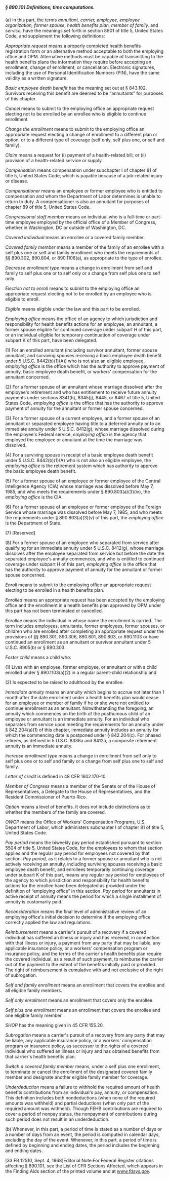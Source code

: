 ##### § 890.101 Definitions; time computations. #####

(a) In this part, the terms *annuitant, carrier, employee, employee organization, former spouse, health benefits plan, member of family,* and *service,* have the meanings set forth in section 8901 of title 5, United States Code, and supplement the following definitions:

*Appropriate request* means a properly completed health benefits registration form or an alternative method acceptable to both the employing office and OPM. Alternative methods must be capable of transmitting to the health benefits plans the information they require before accepting an enrollment, change of enrollment, or cancellation. Electronic signatures, including the use of Personal Identification Numbers (PIN), have the same validity as a written signature.

*Basic employee death benefit* has the meaning set out at § 843.102. Survivors receiving this benefit are deemed to be “annuitants” for purposes of this chapter.

*Cancel* means to submit to the employing office an appropriate request electing not to be enrolled by an enrollee who is eligible to continue enrollment.

*Change the enrollment* means to submit to the employing office an appropriate request electing a change of enrollment to a different plan or option, or to a different type of coverage (self only, self plus one, or self and family).

*Claim* means a request for (i) payment of a health-related bill; or (ii) provision of a health-related service or supply.

*Compensation* means compensation under subchapter I of chapter 81 of title 5, United States Code, which is payable because of a job-related injury or disease.

*Compensationer* means an employee or former employee who is entitled to compensation and whom the Department of Labor determines is unable to return to duty. A compensationer is also an annuitant for purposes of chapter 89 of title 5, United States Code.

*Congressional staff member* means an individual who is a full-time or part-time employee employed by the official office of a Member of Congress, whether in Washington, DC or outside of Washington, DC.

*Covered individual* means an enrollee or a covered family member.

*Covered family member* means a member of the family of an enrollee with a self plus one or self and family enrollment who meets the requirements of §§ 890.302, 890.804, or 890.1106(a), as appropriate to the type of enrollee.

*Decrease enrollment type* means a change in enrollment from self and family to self plus one or to self only or a change from self plus one to self only.

*Election not to enroll* means to submit to the employing office an appropriate request electing not to be enrolled by an employee who is eligible to enroll.

*Eligible* means eligible under the law and this part to be enrolled.

*Employing office* means the office of an agency to which jurisdiction and responsibility for health benefits actions for an employee, an annuitant, a former spouse eligible for continued coverage under subpart H of this part, or an individual eligible for temporary continuation of coverage under subpart K of this part, have been delegated.

(1) For an enrolled annuitant (including survivor annuitant, former spouse annuitant, and surviving spouses receiving a basic employee death benefit under 5 U.S.C. 8442(b)(1)(A)) who is not also an eligible employee, *employing office* is the office which has the authority to approve payment of annuity, basic employee death benefit, or workers' compensation for the annuitant concerned.

(2) For a former spouse of an annuitant whose marriage dissolved after the employee's retirement and who has entitlement to receive future annuity payments under sections 8341(h), 8345(j), 8445, or 8467 of title 5, United States Code, *employing office* is the office that has the authority to approve payment of annuity for the annuitant or former spouse concerned.

(3) For a former spouse of a current employee, and a former spouse of an annuitant or separated employee having title to a deferred annuity or to an immediate annuity under 5 U.S.C. 8412(g), whose marriage dissolved during the employee's Federal service, *employing office* is the agency that employed the employee or annuitant at the time the marriage was dissolved.

(4) For a surviving spouse in receipt of a basic employee death benefit under 5 U.S.C. 8442(b)(1)(A) who is not also an eligible employee, the *employing office* is the retirement system which has authority to approve the basic employee death benefit.

(5) For a former spouse of an employee or former employee of the Central Intelligence Agency (CIA) whose marriage was dissolved before May 7, 1985, and who meets the requirements under § 890.803(a)(3)(iv), the *employing office* is the CIA.

(6) For a former spouse of an employee or former employee of the Foreign Service whose marriage was dissolved before May 7, 1985, and who meets the requirements under § 890.803(a)(3)(v) of this part, the *employing office* is the Department of State.

(7) [Reserved]

(8) For a former spouse of an employee who separated from service after qualifying for an immediate annuity under 5 U.S.C. 8412(g), whose marriage dissolves after the employee separated from service but before the date the separated employee's annuity commences, and who is entitled to continued coverage under subpart H of this part, *employing office* is the office that has the authority to approve payment of annuity for the annuitant or former spouse concerned.

*Enroll* means to submit to the employing office an appropriate request electing to be enrolled in a health benefits plan.

*Enrolled* means an appropriate request has been accepted by the employing office and the enrollment in a health benefits plan approved by OPM under this part has not been terminated or cancelled.

*Enrollee* means the individual in whose name the enrollment is carried. The term includes employees, annuitants, former employees, former spouses, or children who are enrolled after completing an appropriate request under the provisions of §§ 890.301, 890.306, 890.601, 890.803, or 890.1103 or have continued an enrollment as an annuitant or survivor annuitant under 5 U.S.C. 8905(b) or § 890.303.

*Foster child* means a child who:

(1) Lives with an employee, former employee, or annuitant or with a child enrolled under § 890.1103(a)(2) in a regular parent-child relationship and

(2) Is expected to be raised to adulthood by the enrollee.

*Immediate annuity* means an annuity which begins to accrue not later than 1 month after the date enrollment under a health benefits plan would cease for an employee or member of family if he or she were not entitled to continue enrollment as an annuitant. Notwithstanding the foregoing, an annuity which commences on the birth of the posthumous child of an employee or annuitant is an immediate annuity. For an individual who separates from service upon meeting the requirements for an annuity under § 842.204(a)(1) of this chapter, immediate annuity includes an annuity for which the commencing date is postponed under § 842.204(c). For phased retirees, as defined in 5 U.S.C. 8336a and 8412a, a composite retirement annuity is an immediate annuity.

*Increase enrollment type* means a change in enrollment from self only to self plus one or to self and family or a change from self plus one to self and family.

*Letter of credit* is defined in 48 CFR 1602.170-10.

*Member of Congress* means a member of the Senate or of the House of Representatives, a Delegate to the House of Representatives, and the Resident Commissioner of Puerto Rico.

*Option* means a level of benefits. It does not include distinctions as to whether the members of the family are covered.

*OWCP* means the Office of Workers' Compensation Programs, U.S. Department of Labor, which administers subchapter I of chapter 81 of title 5, United States Code.

*Pay period* means the biweekly pay period established pursuant to section 5504 of title 5, United States Code, for the employees to whom that section applies and the regular pay period for employees not covered by that section. *Pay period,* as it relates to a former spouse or annuitant who is not actively receiving an annuity, including surviving spouses receiving a basic employee death benefit, and enrollees temporarily continuing coverage under subpart K of this part, means any regular pay period for employees of the agency to which jurisdiction and responsibility for health benefits actions for the enrollee have been delegated as provided under the definition of “employing office” in this section. *Pay period* for annuitants in active receipt of annuity means the period for which a single installment of annuity is customarily paid.

*Reconsideration* means the final level of administrative review of an employing office's initial decision to determine if the employing office correctly applied the law and regulations.

*Reimbursement* means a carrier's pursuit of a recovery if a covered individual has suffered an illness or injury and has received, in connection with that illness or injury, a payment from any party that may be liable, any applicable insurance policy, or a workers' compensation program or insurance policy, and the terms of the carrier's health benefits plan require the covered individual, as a result of such payment, to reimburse the carrier out of the payment to the extent of the benefits initially paid or provided. The right of reimbursement is cumulative with and not exclusive of the right of subrogation.

*Self and family enrollment* means an enrollment that covers the enrollee and all eligible family members.

*Self only enrollment* means an enrollment that covers only the enrollee.

*Self plus one enrollment* means an enrollment that covers the enrollee and one eligible family member.

*SHOP* has the meaning given in 45 CFR 155.20.

*Subrogation* means a carrier's pursuit of a recovery from any party that may be liable, any applicable insurance policy, or a workers' compensation program or insurance policy, as successor to the rights of a covered individual who suffered an illness or injury and has obtained benefits from that carrier's health benefits plan.

*Switch a covered family member* means, under a self plus one enrollment, to terminate or cancel the enrollment of the designated covered family member and designate another eligible family member for coverage.

*Underdeduction* means a failure to withhold the required amount of health benefits contributions from an individual's pay, annuity, or compensation. This definition includes both nondeductions (when none of the required amounts was withheld) and partial deductions (when only part of the required amount was withheld). Though FEHB contributions are required to cover a period of nonpay status, the nonpayment of contributions during such period does not result in an underdeduction.

(b) Whenever, in this part, a period of time is stated as a number of days or a number of days from an event, the period is computed in calendar days, excluding the day of the event. Whenever, in this part, a period of time is defined by beginning and ending dates, the period includes the beginning and ending dates.

[33 FR 12510, Sept. 4, 1968]Editorial Note:For Federal Register citations affecting § 890.101, see the List of CFR Sections Affected, which appears in the Finding Aids section of the printed volume and at *www.fdsys.gov.*